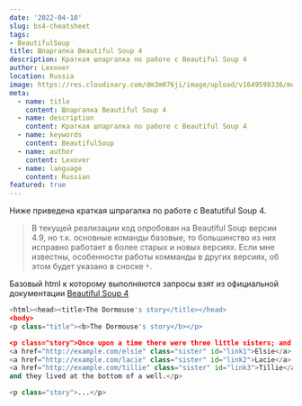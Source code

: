 ```yaml
---
date: '2022-04-10'
slug: bs4-cheatsheet 
tags:
- BeautifulSoup
title: Шпаргалка Beautiful Soup 4 
description: Краткая шпаргалка по работе с Beautiful Soup 4
author: Lexover
location: Russia 
image: https://res.cloudinary.com/dm3m076ji/image/upload/v1649598336/media/lexover_blog/BS4_dzzkjk.png 
meta:
  - name: title
    content: Шпаргалка Beautiful Soup 4 
  - name: description
    content: Краткая шпаргалка по работе с Beautiful Soup 4 
  - name: keywords
    content: BeautifulSoup
  - name: author
    content: Lexover
  - name: language
    content: Russian 
featured: true
---
```


Ниже приведена краткая шпрагалка по работе с Beatutiful Soup 4.

>В текущей реализации код опробован на Beautiful Soup версии 4.9, но т.к. основные команды базовые, то большинство из них исправно работает в более старых и новых версиях. Если мне известны, особенности работы комманды в других версиях, об этом будет указано в сноске `*`.

Базовый html к которому выполняются запросы взят из официальной документации [Beautiful Soup 4](https://www.crummy.com/software/BeautifulSoup/bs4/doc/)

```python
<html><head><title>The Dormouse's story</title></head>
<body>
<p class="title"><b>The Dormouse's story</b></p>

<p class="story">Once upon a time there were three little sisters; and their names were
<a href="http://example.com/elsie" class="sister" id="link1">Elsie</a>,
<a href="http://example.com/lacie" class="sister" id="link2">Lacie</a> and
<a href="http://example.com/tillie" class="sister" id="link3">Tillie</a>;
and they lived at the bottom of a well.</p>

<p class="story">...</p>
```

<Bs4CheatSheet style="margin-top: 1em;"/>